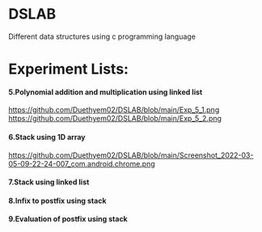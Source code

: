 # DSLAB 
Different data structures using c programming language 
# Experiment Lists: 
#### 5.Polynomial addition and multiplication using linked list  
https://github.com/Duethyem02/DSLAB/blob/main/Exp_5_1.png
https://github.com/Duethyem02/DSLAB/blob/main/Exp_5_2.png
#### 6.Stack using 1D array 
https://github.com/Duethyem02/DSLAB/blob/main/Screenshot_2022-03-05-09-22-24-007_com.android.chrome.png
#### 7.Stack using linked list 

#### 8.Infix to postfix using stack  

#### 9.Evaluation of postfix using stack




